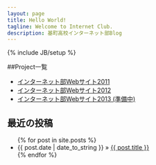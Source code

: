 ```yaml
---
layout: page
title: Hello World!
tagline: Welcome to Internet Club.
description: 基町高校インターネット部Blog
---
```

{% include JB/setup %}

##Project一覧
- [インターネット部Webサイト2011](http://moto-net.github.com/internet2011) 
- [インターネット部Webサイト2012](http://moto-net.github.com/internet2012)
- [インターネット部Webサイト2013 (準備中)](http://moto-net.github.com/internet2013)


## 最近の投稿
<ul>
  {% for post in site.posts %}
    <li><span>{{ post.date | date_to_string }}</span> &raquo; <a href="{{ BASE_PATH }}{{ post.url }}">{{ post.title }}</a></li>
  {% endfor %}
</ul>
